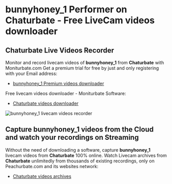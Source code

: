 # bunnyhoney_1 Performer on Chaturbate - Free LiveCam videos downloader

## Chaturbate Live Videos Recorder

Monitor and record livecam videos of **bunnyhoney_1** from **Chaturbate** with Moniturbate.com
Get a premium trial for free by just and only registering with your Email address:
* [bunnyhoney_1 Premium videos downloader](https://moniturbate.com/request-demo-licence-key.html)

Free livecam videos downloader - Moniturbate Software:
* [Chaturbate videos downloader](https://moniturbate.com/moniturbate-download-software.html)

![bunnyhoney_1 livecam videos recorder](https://peachurnet.com/templates/moniturbate-software.png)


## Capture bunnyhoney_1 videos from the Cloud and watch your recordings on Streaming

Without the need of downloading a software, capture **bunnyhoney_1** livecam videos from **Chaturbate** 100% online.
Watch Livecam archives from **Chaturbate** unlimitedly from thousands of existing recordings, only on Peachurbate.com and its websites network:
* [Chaturbate videos archives](https://peachurnet.com/)